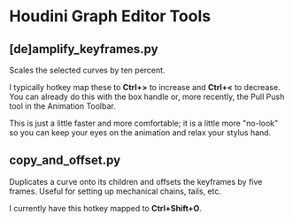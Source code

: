 
# Houdini Graph Editor Tools
## [de]amplify_keyframes.py 

Scales the selected curves by ten percent.

I typically hotkey map these to **Ctrl+>** to increase and **Ctrl+<** to decrease.
You can already do this with the box handle or, more recently, the Pull Push tool in the Animation Toolbar.

This is just a little faster and more comfortable; it is a little more "no-look" so you can keep your eyes on the animation and relax your stylus hand.

## copy_and_offset.py

Duplicates a curve onto its children and offsets the keyframes by five frames. Useful for setting up mechanical chains, tails, etc.

I currently have this hotkey mapped to **Ctrl+Shift+O**.
